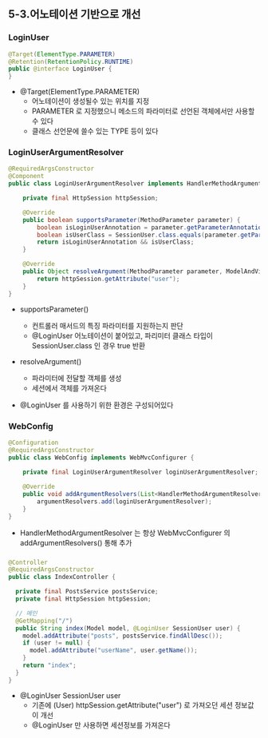 ## 5-3.어노테이션 기반으로 개선

### LoginUser
```java
@Target(ElementType.PARAMETER)
@Retention(RetentionPolicy.RUNTIME)
public @interface LoginUser {
}
```

* @Target(ElementType.PARAMETER)
    * 어노테이션이 생성될수 있는 위치를 지정
    * PARAMETER 로 지정했으니 메소드의 파라미터로 선언된 객체에서만 사용할수 있다
    * 클래스 선언문에 쓸수 있는 TYPE 등이 있다
    
### LoginUserArgumentResolver
```java
@RequiredArgsConstructor
@Component
public class LoginUserArgumentResolver implements HandlerMethodArgumentResolver {

    private final HttpSession httpSession;

    @Override
    public boolean supportsParameter(MethodParameter parameter) {
        boolean isLoginUserAnnotation = parameter.getParameterAnnotation(LoginUser.class) != null;
        boolean isUserClass = SessionUser.class.equals(parameter.getParameterType());
        return isLoginUserAnnotation && isUserClass;
    }

    @Override
    public Object resolveArgument(MethodParameter parameter, ModelAndViewContainer mavContainer, NativeWebRequest webRequest, WebDataBinderFactory binderFactory) throws Exception {
        return httpSession.getAttribute("user");
    }
}
```

* supportsParameter()
  * 컨트롤러 매서드의 특징 파라미터를 지원하는지 판단
  * @LoginUser 어노테이션이 붙어있고, 파리미터 클래스 타입이 SessionUser.class 인 경우 true 반환
  
* resolveArgument()
  * 파라미터에 전달할 객체를 생성
  * 세션에서 객체를 가져온다
  
* @LoginUser 를 사용하기 위한 환경은 구성되어있다

### WebConfig
```java
@Configuration
@RequiredArgsConstructor
public class WebConfig implements WebMvcConfigurer {
    
    private final LoginUserArgumentResolver loginUserArgumentResolver;

    @Override
    public void addArgumentResolvers(List<HandlerMethodArgumentResolver> argumentResolvers) {
        argumentResolvers.add(loginUserArgumentResolver);
    }
}
```

* HandlerMethodArgumentResolver 는 항상 WebMvcConfigurer 의 addArgumentResolvers() 통해 추가

###
```java
@Controller
@RequiredArgsConstructor
public class IndexController {

  private final PostsService postsService;
  private final HttpSession httpSession;

  // 메인
  @GetMapping("/")
  public String index(Model model, @LoginUser SessionUser user) {
    model.addAttribute("posts", postsService.findAllDesc());
    if (user != null) {
      model.addAttribute("userName", user.getName());
    }
    return "index";
  }
}
```

* @LoginUser SessionUser user
  * 기존에 (User) httpSession.getAttribute("user") 로 가져오던 세션 정보값이 개선
  * @LoginUser 만 사용하면 세션정보를 가져온다